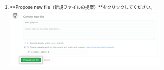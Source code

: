 1. **Propose new file（新規ファイルの提案）**をクリックしてください。 ![新規ファイルの提案ボタン](/assets/images/help/repository/new-file-commit-button.png)

